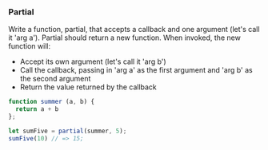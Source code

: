 ### Partial

Write a function, partial, that accepts a callback  and one argument (let's call it 'arg a'). Partial should return a new function. When invoked, the new function will:
- Accept its own argument (let's call it 'arg b')
- Call the callback, passing in 'arg a' as the first argument and 'arg b' as the second argument
- Return the value returned by the callback


```javascript
function summer (a, b) {
  return a + b
};

let sumFive = partial(summer, 5);
sumFive(10) // => 15;
```
